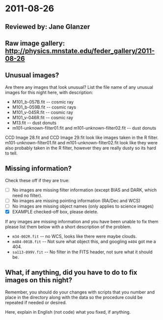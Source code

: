 # 2011-08-26

## Reviewed by:   Jane Glanzer

## Raw image gallery: http://physics.mnstate.edu/feder_gallery/2011-08-26

## Unusual images?

Are there any images that look unusual? List the file name of any unusual images for this night here, with description:

+ M101_b-057B.fit -- cosmic ray
+ M101_b-059B.fit -- cosmic rays
+ M101_v-045R.fit -- cosmic ray
+ M101_v-046R.fit -- cosmic ray
+ M13.fit -- dust donuts
+ m101-unknown-filter01.fit and m101-unknown-filter02.fit -- dust donuts



CCD Image 28.fit and CCD Image 29.fit look like images taken in the R filter.
m101-unknown-filter01.fit and m101-unknown-filter02.fit look like they were also probably taken in the R filter, however they are
really dusty so its hard to tell.

## Missing information?

Check these off if they are true:

- [ ] No images are missing filter information (except BIAS and DARK, which need no filter).
- [ ] No images are missing pointing information (RA/Dec and WCS)
- [ ] No images are missing object names (only applies to science images)
- [x] EXAMPLE checked-off box, please delete.

If any images are missing information and you have been unable to fix them please list
them below with a short description of the problem.

+ `m34-002R.fit` -- no WCS, looks like there were maybe clouds.
+ `m404-001B.fit` -- Not sure what object this, and googling `m404` got me a 404.
+ `sa113-099V.fit` -- No filter in the FITS header, not sure what it should be.

## What, if anything, did you have to do to fix images on this night?

Remember, you should do your changes with scripts that you number and place in the
directory along with the data so the procedure could be repeated if needed or
desired.

Here, explain in English (not code) what you fixed, if anything.
